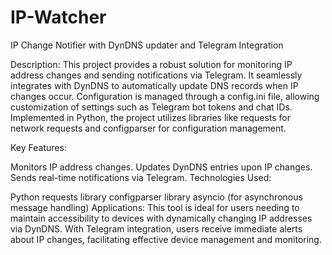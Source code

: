 # IP-Watcher
IP Change Notifier with DynDNS updater and Telegram Integration

Description:
This project provides a robust solution for monitoring IP address changes and sending notifications via Telegram. It seamlessly integrates with DynDNS to automatically update DNS records when IP changes occur. Configuration is managed through a config.ini file, allowing customization of settings such as Telegram bot tokens and chat IDs. Implemented in Python, the project utilizes libraries like requests for network requests and configparser for configuration management.

Key Features:

Monitors IP address changes.
Updates DynDNS entries upon IP changes.
Sends real-time notifications via Telegram.
Technologies Used:

Python
requests library
configparser library
asyncio (for asynchronous message handling)
Applications:
This tool is ideal for users needing to maintain accessibility to devices with dynamically changing IP addresses via DynDNS. With Telegram integration, users receive immediate alerts about IP changes, facilitating effective device management and monitoring.
